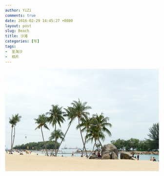 ```yaml
---
author: YiZi
comments: true
date: 2016-02-29 14:45:27 +0800
layout: post
slug: Beach
title: 沙滩
categories: [写]
tags:
-  圣淘沙
-  相片
---
```

![](/public/images/gallery/Beach.jpg)

